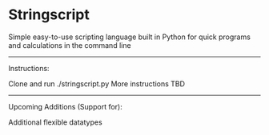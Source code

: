 # Stringscript
Simple easy-to-use scripting language built in Python for quick programs and calculations in the command line
_________________________
Instructions:

Clone and run ./stringscript.py
More instructions TBD
_________________________
Upcoming Additions (Support for):

Additional flexible datatypes
